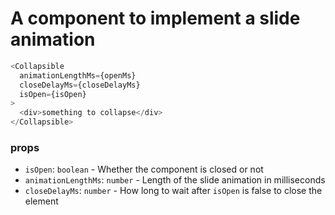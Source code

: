 # A component to implement a slide animation

```javascript
<Collapsible
  animationLengthMs={openMs}
  closeDelayMs={closeDelayMs}
  isOpen={isOpen}
>
  <div>something to collapse</div>
</Collapsible>
```

### props

- `isOpen`: `boolean` - Whether the component is closed or not
- `animationLengthMs`: `number` - Length of the slide animation in milliseconds
- `closeDelayMs`: `number` - How long to wait after `isOpen` is false to close the element
